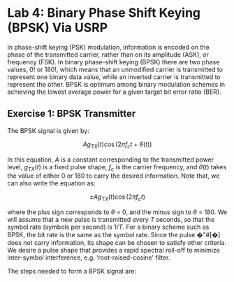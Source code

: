# Lab 4: Binary Phase Shift Keying (BPSK) Via USRP
In phase-shift keying (PSK) modulation, information is encoded on the phase of the transmitted carrier, 
rather than on its amplitude (ASK), or frequency (FSK). In binary phase-shift keying (BPSK) there are 
two phase values, 0! or 180!, which means that an unmodified carrier is transmitted to represent one 
binary data value, while an inverted carrier is transmitted to represent the other. BPSK is optimum 
among binary modulation schemes in achieving the lowest average power for a given target bit error 
ratio (BER).

## Exercise 1: BPSK Transmitter
The BPSK signal is given by:

$$
A g_{TX}(t) \cos (2 \pi f_c t + \theta(t))
$$

In this equation, $A$ is a constant corresponding to the transmitted power level, $g_{TX}(t)$ is a fixed pulse
shape, $f_c$ is the carrier frequency, and $\theta(t)$ takes the value of either 0 or 180 to carry the desired 
information. Note that, we can also write the equation as:

$$
\pm A g_{TX}(t) \cos (2 \pi f_c t)
$$

where the plus sign corresponds to $\theta$ = 0, and the minus sign to $\theta$ = 180. We will assume that a new
pulse is transmitted every $T$ seconds, so that the symbol rate (symbols per second) is $1/T$. For a binary
scheme such as BPSK, the bit rate is the same as the symbol rate. Since the pulse �"#[�] does not
carry information, its shape can be chosen to satisfy other criteria. We desire a pulse shape that provides
a rapid spectral roll-off to minimize inter-symbol interference, e.g. ‘root-raised-cosine' filter.

The steps needed to form a BPSK signal are:
